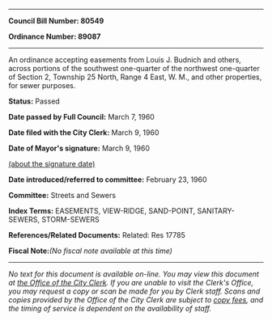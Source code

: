 

********

**Council Bill Number: 80549**
   
**Ordinance Number: 89087**
********

 An ordinance accepting easements from Louis J. Budnich and others, across portions of the southwest one-quarter of the northwest one-quarter of Section 2, Township 25 North, Range 4 East, W. M., and other properties, for sewer purposes.

**Status:** Passed
   
**Date passed by Full Council:** March 7, 1960
   
**Date filed with the City Clerk:** March 9, 1960
   
**Date of Mayor's signature:** March 9, 1960
   
[(about the signature date)](/~public/approvaldate.htm)
   
   
   
**Date introduced/referred to committee:** February 23, 1960
   
**Committee:** Streets and Sewers
   
   
**Index Terms:** EASEMENTS, VIEW-RIDGE, SAND-POINT, SANITARY-SEWERS, STORM-SEWERS

**References/Related Documents:** Related: Res 17785

**Fiscal Note:**_(No fiscal note available at this time)_
********

_No text for this document is available on-line. You may view this document at [the Office of the City Clerk](http://www.seattle.gov/leg/clerk/contactUs.htm). If you are unable to visit the Clerk's Office, you may request a copy or scan be made for you by Clerk staff. Scans and copies provided by the Office of the City Clerk are subject to [copy fees](http://clerk.seattle.gov/~public/clerkfees.htm), and the timing of service is dependent on the availability of staff._

